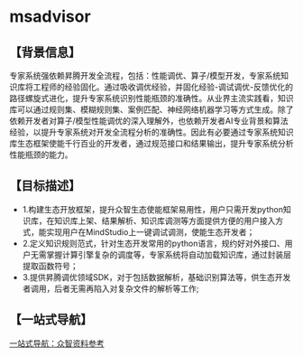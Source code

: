 # msadvisor

##  **【背景信息】** 
  
专家系统强依赖昇腾开发全流程，包括：性能调优、算子/模型开发，专家系统知识库将工程师的经验固化。通过吸收调优经验，并固化经验-调试调优-反馈优化的路径螺旋式进化，提升专家系统识别性能瓶颈的准确性。从业界主流实践看，知识库可以通过规则集、模糊规则集、案例匹配、神经网络机器学习等方式生成。除了依赖开发者对算子/模型性能调优的深入理解外，也依赖开发者AI专业背景和算法经验，以提升专家系统对开发全流程分析的准确性。因此有必要通过专家系统知识库生态框架使能千行百业的开发者，通过规范接口和结果输出，提升专家系统分析性能瓶颈的能力。  
##  **【目标描述】**  
 
+ 1.构建生态开放框架，提升众智生态使能框架易用性，用户只需开发python知识库，在知识库上架、结果解析、知识库调测等方面提供方便的用户接入方式，能实现用户在MindStudio上一键调试调测，使能生态开发者；  
+ 2.定义知识规则范式，针对生态开发常用的python语言，规约好对外接口、用户无需掌握计算引擎复杂的调度等，专家系统将自动加载知识库，通过封装层提取函数符号；  
+ 3.提供昇腾调优领域SDK，对于包括数据解析，基础识别算法等，供生态开发者调用，后者无需再陷入对复杂文件的解析等工作;



## **【一站式导航】**

[一站式导航：众智资料参考](https://gitee.com/ascend/docs-openmind/blob/master/guide/mindstudio/msadvisor/one_stop_navigation.md)


